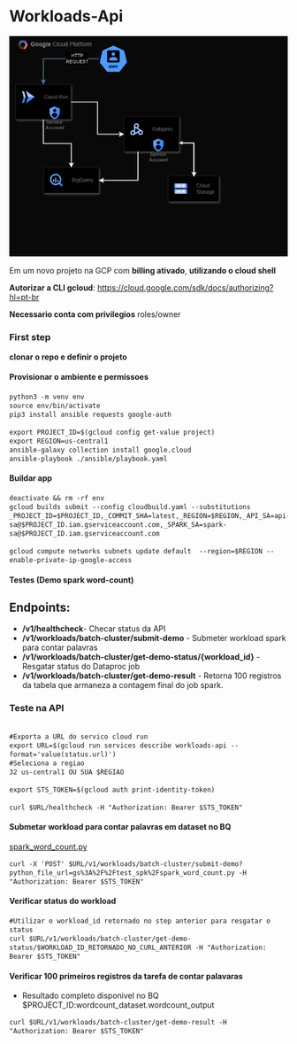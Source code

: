 
# Workloads-Api
![alt text](demo_api.png)


Em um novo projeto na GCP com **billing ativado**, **utilizando o cloud shell**

**Autorizar a CLI gcloud**: https://cloud.google.com/sdk/docs/authorizing?hl=pt-br

**Necessario conta com privilegios**
  roles/owner

### First step
**clonar o repo e definir o projeto**
#### Provisionar o ambiente e permissoes
```shell
python3 -m venv env 
source env/bin/activate
pip3 install ansible requests google-auth

export PROJECT_ID=$(gcloud config get-value project)
export REGION=us-central1
ansible-galaxy collection install google.cloud
ansible-playbook ./ansible/playbook.yaml
```


#### Buildar app
```shell
deactivate && rm -rf env
gcloud builds submit --config cloudbuild.yaml --substitutions _PROJECT_ID=$PROJECT_ID,_COMMIT_SHA=latest,_REGION=$REGION,_API_SA=api-sa@$PROJECT_ID.iam.gserviceaccount.com,_SPARK_SA=spark-sa@$PROJECT_ID.iam.gserviceaccount.com

gcloud compute networks subnets update default  --region=$REGION --enable-private-ip-google-access

```


#### Testes (Demo spark word-count)

## Endpoints:
- **/v1/healthcheck**- Checar status da API
- **/v1/workloads/batch-cluster/submit-demo**  - Submeter workload spark para contar palavras
- **/v1/workloads/batch-cluster/get-demo-status/{workload_id}** - Resgatar status do Dataproc job
- **/v1/workloads/batch-cluster/get-demo-result**  - Retorna 100 registros da tabela que armaneza a contagem final do job spark.

### Teste na API

```shell

#Exporta a URL do servico cloud run
export URL=$(gcloud run services describe workloads-api --format='value(status.url)')
#Seleciona a regiao
32 us-central1 OU SUA $REGIAO

export STS_TOKEN=$(gcloud auth print-identity-token)

curl $URL/healthcheck -H "Authorization: Bearer $STS_TOKEN"
```

#### Submetar workload para contar palavras em dataset no BQ

[spark_word_count.py](https://github.com/vargacypher/gcp_workloads_api/blob/master/ansible/spark_word_count.py)

```shell
curl -X 'POST' $URL/v1/workloads/batch-cluster/submit-demo?python_file_url=gs%3A%2F%2Ftest_spk%2Fspark_word_count.py -H "Authorization: Bearer $STS_TOKEN"
```

#### Verificar status do workload

```shell
#Utilizar o workload_id retornado no step anterior para resgatar o status
curl $URL/v1/workloads/batch-cluster/get-demo-status/$WORKLOAD_ID_RETORNADO_NO_CURL_ANTERIOR -H "Authorization: Bearer $STS_TOKEN"  
```

#### Verificar 100 primeiros registros da tarefa de contar palavaras

- Resultado completo disponivel no BQ $PROJECT_ID:wordcount_dataset.wordcount_output

```shell
curl $URL/v1/workloads/batch-cluster/get-demo-result -H "Authorization: Bearer $STS_TOKEN"
```

